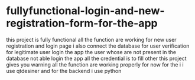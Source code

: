 # fullyfunctional-login-and-new-registration-form-for-the-app
this project is fully functional all the function are working for new user registration and login page i also connect the database for user verification for legitimate user login the app
the user whose are not present in the database not able login the app
all the credential is to fill other this project gives you warning
all the function are working properly for now
for the i i use qtdesiner 
and for the backend i use python

